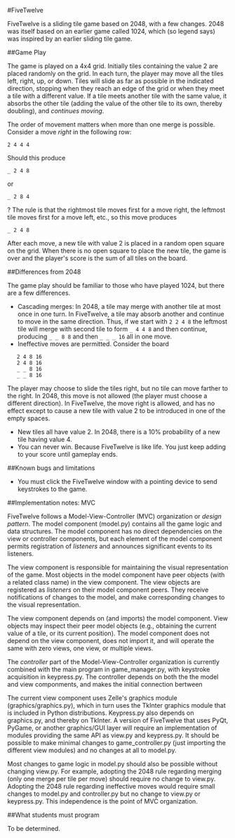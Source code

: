 #FiveTwelve

FiveTwelve is a sliding tile game based on 2048, with a few changes.  2048 was itself based on an earlier game called 1024, which (so legend says) was inspired by an earlier sliding tile game.  

##Game Play

The game is played on a 4x4 grid. Initially tiles containing the value 2 are placed randomly on the grid.  In each turn, the player may move all the tiles left, right, up, or down.  Tiles will slide as far as possible in the indicated direction, stopping when they reach an edge of the grid or when they meet a tile with a different value.  If a tile meets another tile with the same value, it absorbs the other tile (adding the value of the other tile to its own, thereby doubling), and *continues moving*. 

The order of movement matters when more than one merge is possible.  Consider a move *right* in the following row: 
```
2 4 4 4
```
Should this produce
```
_ 2 4 8
```
or  
```
_ 2 8 4
```
? The rule is that the rightmost tile moves first for a move right, the leftmost tile moves first for a move left, etc., so this move produces
```
_ 2 4 8
```

After each move, a new tile with value 2 is placed in a random open square on the grid.  When there is no open square to place the new tile, the game is over and the player's score is the sum of all tiles on the board.  

##Differences from 2048

The game play should be familiar to those who have played 1024, but there are a few differences. 

* Cascading merges:  In 2048, a tile may merge with another tile at most once in one turn.  In FiveTwelve, a tile may absorb another and continue to move in the same direction.  Thus, if we start with 
```2 2 4 8```
the leftmost tile will merge with second tile to form 
```_ 4 4 8```
and then continue, producing 
```_ _ 8 8```
and then 
```_ _ _ 16```
all in one move. 
* Ineffective moves are permitted.  Consider the board

```
   2 4 8 16
   2 4 8 16
   _ _ 8 16
   _ _ 8 16
```
The player may choose to slide the tiles right, but no tile can move farther to the right.  In 2048, this move is not allowed (the player must choose a different direction).  In FiveTwelve, the move right is allowed, and has no effect except to cause a new tile with value 2 to be introduced in one of the empty spaces. 

* New tiles all have value 2. In 2048, there is a 10% probability of a new tile having value 4. 
* You can never win.  Because FiveTwelve is like life.  You just keep adding to your score until gameplay ends. 

##Known bugs and limitations
* You must click the FiveTwelve window with a pointing device to send keystrokes to the game.  

##Implementation notes: MVC

FiveTwelve follows a Model-View-Controller (MVC) organization or *design pattern*.   The model component (model.py) contains all the game logic and data structures.  The model component has no direct dependencies on the view or controller components, but each element of the model component permits registration of *listeners* and announces significant events to its listeners.

The view component is responsible for maintaining the visual representation of the game.  Most objects in the model component have peer objects (with a related class name) in the view component. The view objects are registered as *listeners* on their model component peers. They receive notifications of changes to the model, and make corresponding changes to the visual representation. 

The view component depends on (and imports) the model component.  View objects may inspect their peer model objects (e.g., obtaining the current value of a tile, or its current position).  The model component does not depend on the view component, does not import it, and will operate the same with zero views, one view, or multiple views. 

The *controller* part of the Model-View-Controller organization is currently combined with the main program in game_manager.py, with keystroke acquisition in keypress.py.  The controller depends on both the the model and view componments, and makes the initial connection bertween 

The current view component uses Zelle's graphics module (graphics/graphics.py), which in turn uses the TkInter graphics module that is included in Python distributions.  Keypress.py also depends on graphics.py, and thereby on TkInter.  A version of FiveTwelve that uses PyQt, PyGame, or another graphics/GUI layer will require an implementation of modules providing the same API as view.py and keypress.py.  It should be possible to make minimal changes to game_controller.py (just importing the different view modules) and no changes at all to model.py. 

Most changes to game logic in model.py should also be possible without changing view.py. For example, adopting the 2048 rule regarding merging (only one merge per tile per move) should require no change to view.py.  Adopting the 2048 rule regarding ineffective moves would require small changes to model.py and controller.py but no change to view.py or keypress.py.  This independence is the point of MVC organization. 

##What students must program

To be determined.

 
